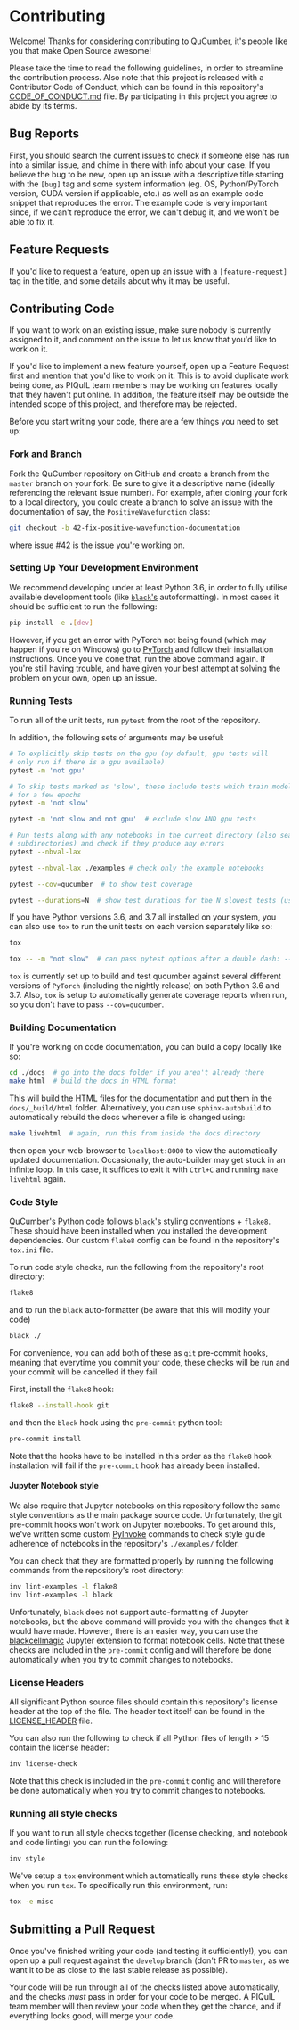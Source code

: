 # Contributing

Welcome! Thanks for considering contributing to QuCumber, it's people like
you that make Open Source awesome!

Please take the time to read the following guidelines, in order to streamline
the contribution process.
Also note that this project is released with a Contributor Code of Conduct,
which can be found in this repository's [CODE_OF_CONDUCT.md](CODE_OF_CONDUCT.md)
file. By participating in this project you agree to abide by its terms.

## Bug Reports

First, you should search the current issues to check if someone else has
run into a similar issue, and chime in there with info about your case.
If you believe the bug to be new, open up an issue with a descriptive title
starting with the `[bug]` tag and some system information (eg. OS,
Python/PyTorch version, CUDA version if applicable, etc.) as well as an example
code snippet that reproduces the error. The example code is very important
since, if we can't reproduce the error, we can't debug it, and we won't be able
to fix it.

## Feature Requests

If you'd like to request a feature, open up an issue with a `[feature-request]`
tag in the title, and some details about why it may be useful.

## Contributing Code

If you want to work on an existing issue, make sure nobody is currently assigned
to it, and comment on the issue to let us know that you'd like to work on it.

If you'd like to implement a new feature yourself, open up a Feature Request
first and mention that you'd like to work on it. This is to avoid duplicate
work being done, as PIQuIL team members may be working on features locally
that they haven't put online. In addition, the feature itself may be outside
the intended scope of this project, and therefore may be rejected.

Before you start writing your code, there are a few things you need to set up:

### Fork and Branch

Fork the QuCumber repository on GitHub and create a branch from the `master`
branch on your fork. Be sure to give it a descriptive name (ideally referencing
the relevant issue number). For example, after cloning your fork to a local
directory, you could create a branch to solve an issue with the documentation
of say, the `PositiveWavefunction` class:

```bash
git checkout -b 42-fix-positive-wavefunction-documentation
```

where issue #42 is the issue you're working on.

### Setting Up Your Development Environment

We recommend developing under at least Python 3.6, in order to fully utilise
available development tools (like [`black`'s](https://github.com/ambv/black) autoformatting).
In most cases it should be sufficient to run the following:

```bash
pip install -e .[dev]
```

However, if you get an error with PyTorch not being found (which may happen
if you're on Windows) go to [PyTorch](https://pytorch.org) and follow their
installation instructions. Once you've done that, run the above command again.
If you're still having trouble, and have given your best attempt at solving
the problem on your own, open up an issue.

### Running Tests

To run all of the unit tests, run `pytest` from the root of the repository.

In addition, the following sets of arguments may be useful:

```bash
# To explicitly skip tests on the gpu (by default, gpu tests will
# only run if there is a gpu available)
pytest -m 'not gpu'

# To skip tests marked as 'slow', these include tests which train models
# for a few epochs
pytest -m 'not slow'

pytest -m 'not slow and not gpu'  # exclude slow AND gpu tests

# Run tests along with any notebooks in the current directory (also searches
# subdirectories) and check if they produce any errors
pytest --nbval-lax

pytest --nbval-lax ./examples # check only the example notebooks

pytest --cov=qucumber  # to show test coverage

pytest --durations=N  # show test durations for the N slowest tests (use N=0 to show all)
```

If you have Python versions 3.6, and 3.7 all installed on your system, you
can also use `tox` to run the unit tests on each version separately like so:

```bash
tox

tox -- -m "not slow"  # can pass pytest options after a double dash: --
```

`tox` is currently set up to build and test qucumber against several 
different versions of `PyTorch` (including the nightly release) on
both Python 3.6 and 3.7. Also, `tox` is setup to automatically 
generate coverage reports when run, so you don't have to pass `--cov=qucumber`.

### Building Documentation

If you're working on code documentation, you can build a copy locally like so:

```bash
cd ./docs  # go into the docs folder if you aren't already there
make html  # build the docs in HTML format
```

This will build the HTML files for the documentation and put them in the
`docs/_build/html` folder. Alternatively, you can use `sphinx-autobuild` to
automatically rebuild the docs whenever a file is changed using:

```bash
make livehtml  # again, run this from inside the docs directory
```

then open your web-browser to `localhost:8000` to view the automatically
updated documentation. Occasionally, the auto-builder may get stuck in an
infinite loop. In this case, it suffices to exit it with `Ctrl+C` and running
`make livehtml` again.

### Code Style

QuCumber's Python code follows [`black`'s](https://github.com/ambv/black) styling
conventions + `flake8`. These should have been installed when you installed the
development dependencies. Our custom `flake8` config can be found in the repository's
`tox.ini` file.

To run code style checks, run the following from the repository's root directory:

```bash
flake8
```

and to run the `black` auto-formatter (be aware that this will modify your code)

```bash
black ./
```

For convenience, you can add both of these as `git` pre-commit hooks, meaning
that everytime you commit your code, these checks will be run and your commit
will be cancelled if they fail.

First, install the `flake8` hook:

```bash
flake8 --install-hook git
```

and then the `black` hook using the `pre-commit` python tool:

```bash
pre-commit install
```

Note that the hooks have to be installed in this order as the `flake8` hook
installation will fail if the `pre-commit` hook has already been installed.

#### Jupyter Notebook style

We also require that Jupyter notebooks on this repository follow the same style
conventions as the main package source code. Unfortunately, the
git pre-commit hooks won't work on Jupyter notebooks. To get around this,
we've written some custom [PyInvoke](https://www.pyinvoke.org/) commands to
check style guide adherence of notebooks in the repository's `./examples/` folder.

You can check that they are formatted properly by running the following
commands from the repository's root directory:

```bash
inv lint-examples -l flake8
inv lint-examples -l black
```

Unfortunately, `black` does not support auto-formatting of Jupyter notebooks,
but the above command will provide you with the changes that it would have made.
However, there is an easier way, you can use the
[blackcellmagic](https://github.com/csurfer/blackcellmagic) Jupyter extension
to format notebook cells. Note that these checks are included in the `pre-commit`
config and will therefore be done automatically when you try to commit changes 
to notebooks.

### License Headers

All significant Python source files should contain this repository's license
header at the top of the file. The header text itself can be found in the
[LICENSE_HEADER](LICENSE_HEADER) file.

You can also run the following to check if all Python files of length > 15
contain the license header:

```bash
inv license-check
```

Note that this check is included in the `pre-commit` config and will therefore 
be done automatically when you try to commit changes to notebooks.

### Running all style checks

If you want to run all style checks together (license checking, and notebook 
and code linting) you can run the following:

```bash
inv style
```

We've setup a `tox` environment which automatically runs these style checks when you
run `tox`. To specifically run this environment, run:

```bash
tox -e misc
```

## Submitting a Pull Request

Once you've finished writing your code (and testing it sufficiently!), you can
open up a pull request against the `develop` branch (don't PR to `master`, as
we want it to be as close to the last stable release as possible).

Your code will be run through all of the checks listed above automatically,
and the checks *must* pass in order for your code to be merged. A PIQuIL
team member will then review your code when they get the chance, and if
everything looks good, will merge your code.
